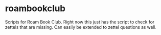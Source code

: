 # roambookclub
Scripts for Roam Book Club. Right now this just has the script to check for zettels that are missing. Can easily be extended to zettel questions as well.
